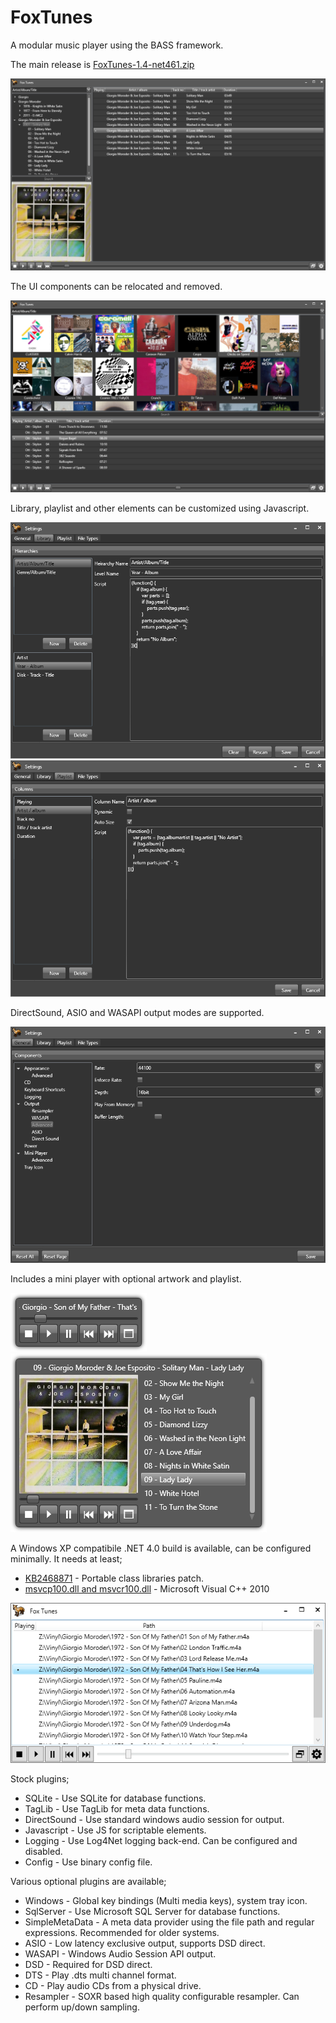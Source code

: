 # FoxTunes
A modular music player using the BASS framework.

The main release is [FoxTunes-1.4-net461.zip](https://github.com/aidan-g/FoxTunes/releases/download/1.4/FoxTunes-1.4-net461.zip)

![Main](Media/Screenshots/Main.PNG)

The UI components can be relocated and removed.

![Main](Media/Screenshots/Browser.PNG)

Library, playlist and other elements can be customized using Javascript.

![Hierarchy](Media/Screenshots/HierarchyBuilder.PNG)
![Playlist](Media/Screenshots/PlaylistBuilder.PNG)

DirectSound, ASIO and WASAPI output modes are supported.

![Settings](Media/Screenshots/Settings.PNG)

Includes a mini player with optional artwork and playlist.

![Mini A](Media/Screenshots/MiniPlayerA.PNG)
![Mini B](Media/Screenshots/MiniPlayerB.PNG)

A Windows XP compatibile .NET 4.0 build is available, can be configured minimally.
It needs at least;
* [KB2468871](http://support.microsoft.com/kb/2468871) - Portable class libraries patch.
* [msvcp100.dll and msvcr100.dll](https://github.com/aidan-g/FoxTunes/releases/download/0.8/FoxTunes-0.8-Dependencies.tar.gz) - Microsoft Visual C++ 2010

![Minimal](Media/Screenshots/Minimal.PNG)

Stock plugins;

* SQLite - Use SQLite for database functions.
* TagLib - Use TagLib for meta data functions.
* DirectSound - Use standard windows audio session for output.
* Javascript - Use JS for scriptable elements.
* Logging - Use Log4Net logging back-end. Can be configured and disabled.
* Config - Use binary config file.

Various optional plugins are available;

* Windows - Global key bindings (Multi media keys), system tray icon.
* SqlServer - Use Microsoft SQL Server for database functions.
* SimpleMetaData - A meta data provider using the file path and regular expressions. Recommended for older systems.
* ASIO - Low latency exclusive output, supports DSD direct.
* WASAPI - Windows Audio Session API output.
* DSD - Required for DSD direct.
* DTS - Play .dts multi channel format.
* CD - Play audio CDs from a physical drive.
* Resampler - SOXR based high quality configurable resampler. Can perform up/down sampling.
